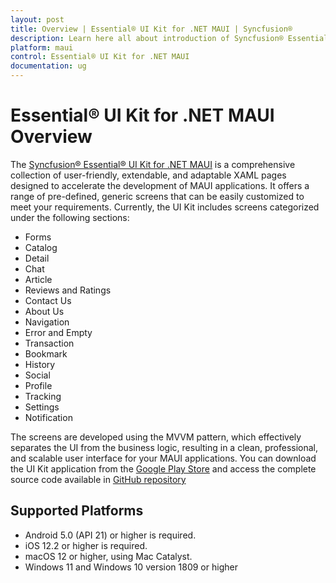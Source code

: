 ```yaml
---
layout: post
title: Overview | Essential® UI Kit for .NET MAUI | Syncfusion®
description: Learn here all about introduction of Syncfusion® Essential Studio® Essential® UI Kit for .NET MAUI, its elements and more.
platform: maui
control: Essential® UI Kit for .NET MAUI
documentation: ug
---
```


# Essential® UI Kit for .NET MAUI Overview

The [Syncfusion® Essential® UI Kit for .NET MAUI]() is a comprehensive collection of user-friendly, extendable, and adaptable XAML pages designed to accelerate the development of MAUI applications. It offers a range of pre-defined, generic screens that can be easily customized to meet your requirements. Currently, the UI Kit includes screens categorized under the following sections:

* Forms
* Catalog
* Detail
* Chat
* Article
* Reviews and Ratings
* Contact Us
* About Us
* Navigation
* Error and Empty
* Transaction
* Bookmark
* History
* Social
* Profile
* Tracking
* Settings
* Notification

The screens are developed using the MVVM pattern, which effectively separates the UI from the business logic, resulting in a clean, professional, and scalable user interface for your MAUI applications. You can download the UI Kit application from the [Google Play Store]() and access the complete source code available in [GitHub repository]()

## Supported Platforms

* Android 5.0 (API 21) or higher is required.
* iOS 12.2 or higher is required.
* macOS 12 or higher, using Mac Catalyst.
* Windows 11 and Windows 10 version 1809 or higher